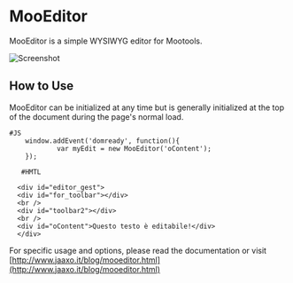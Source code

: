 MooEditor
=========

MooEditor is a simple WYSIWYG editor for Mootools.

![Screenshot](http://www.jaaxo.it/public/www/img_big/50/editor.png)


How to Use
----------

MooEditor can be initialized at any time but is generally initialized at the top of the document during the page's normal load.

	#JS
        window.addEvent('domready', function(){
                var myEdit = new MooEditor('oContent');
        });

       #HMTL

      <div id="editor_gest">
      <div id="for_toolbar"></div>
      <br />
      <div id="toolbar2"></div>
      <br />
      <div id="oContent">Questo testo è editabile!</div>
      </div>
	

For specific usage and options, please read the documentation or visit [http://www.jaaxo.it/blog/mooeditor.html](http://www.jaaxo.it/blog/mooeditor.html)